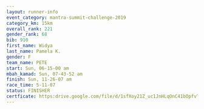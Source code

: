 ```yaml
---
layout: runner-info 
event_category: mantra-summit-challenge-2019 
category_km: 15km 
overall_rank: 221
gender_rank: 68
bib: 910
first_name: Widya
last_name: Pamela K.
gender: F
team_name: PETE
start: Sun, 06-15-00 am
mbah_kamad: Sun, 07-43-52 am
finish: Sun, 11-26-07 am
race_time: 5-11-07
status: FINISHER
certficate: https:drive.google.com/file/d/1sfXoy21Z_uc1JnHLqOnC41bOpfvTUYBz/view?usp=sharing
---
```

